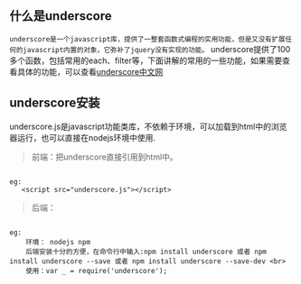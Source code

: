 
## 什么是underscore
`underscore是一个javascript库，提供了一整套函数式编程的实用功能，但是又没有扩展任何的javascript内置的对象，它弥补了jquery没有实现的功能。`
underscore提供了100多个函数，包括常用的each、filter等，下面讲解的常用的一些功能，如果需要查看具体的功能，可以查看[underscore中文网](http://www.css88.com/doc/underscore/)

## underscore安装
underscore.js是javascript功能类库，不依赖于环境，可以加载到html中的浏览器运行，也可以直接在nodejs环境中使用.

> 前端：把underscore直接引用到html中。
 ```

eg:
 	<script src="underscore.js"></script>

 ```

> 后端：
```

eg:
	环境： nodejs npm 
	后端安装十分的方便，在命令行中输入:npm install underscore 或者 npm install underscore --save 或者 npm install underscore --save-dev <br>
	使用：var _ = require('underscore');

```
